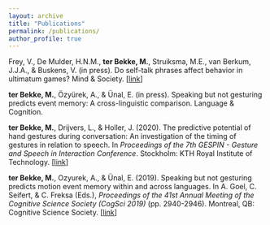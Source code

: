 ```yaml
---
layout: archive
title: "Publications"
permalink: /publications/
author_profile: true
---
```


Frey, V., De Mulder, H.N.M., **ter Bekke, M.**, Struiksma, M.E., van Berkum, J.J.A., & Buskens, V. (in press). Do self-talk phrases affect behavior in ultimatum games? Mind & Society. [[link](https://link.springer.com/article/10.1007/s11299-022-00286-8)] 

**ter Bekke, M.**, Özyürek, A., & Ünal, E. (in press). Speaking but not gesturing predicts event memory: A cross-linguistic comparison. Language & Cognition.

**ter Bekke, M.**, Drijvers, L., & Holler, J. (2020). The predictive potential of hand gestures during conversation: An investigation of the timing of gestures in relation to speech. In *Proceedings of the 7th GESPIN - Gesture and Speech in Interaction Conference*. Stockholm: KTH Royal Institute of Technology. [[link](https://pure.mpg.de/rest/items/item_3251942_1/component/file_3251943/content)] 

**ter Bekke, M.**, Ozyurek, A., & Ünal, E. (2019). Speaking but not gesturing predicts motion event memory within and across languages. In A. Goel, C. Seifert, & C. Freksa (Eds.), *Proceedings of the 41st Annual Meeting of the Cognitive Science Society (CogSci 2019)* (pp. 2940-2946). Montreal, QB: Cognitive Science Society. [[link](https://pure.mpg.de/rest/items/item_3055925_8/component/file_3136363/content)]

